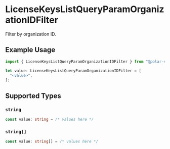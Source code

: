# LicenseKeysListQueryParamOrganizationIDFilter

Filter by organization ID.

## Example Usage

```typescript
import { LicenseKeysListQueryParamOrganizationIDFilter } from "@polar-sh/sdk/models/operations";

let value: LicenseKeysListQueryParamOrganizationIDFilter = [
  "<value>",
];
```

## Supported Types

### `string`

```typescript
const value: string = /* values here */
```

### `string[]`

```typescript
const value: string[] = /* values here */
```


